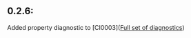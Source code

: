 ## 0.2.6:

Added property diagnostic to [CI0003]([Full set of diagnostics](https://github.com/Backs/Collections.Analyzer/blob/master/Documentation/CI0003.md))